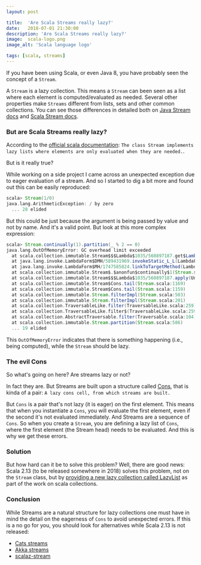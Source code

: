 ```yaml
---
layout: post

title:  'Are Scala Streams really lazy?'
date:   2018-07-01 21:30:00
description: 'Are Scala Streams really lazy?'
image:  scala-logo.png
image_alt: 'Scala language logo'

tags: [scala, streams]
---
```


<span class="dropcap">I</span>f you have been using Scala, or even Java 8, you have probably seen the concept of a `Stream`.

A `Stream` is a lazy collection. This means a `Stream` can been seen as a list where each element is computed/evaluated as needed. Several other properties make `Streams` different from lists, sets and other common collections. You can see those differences in detailed both on [Java Stream docs](https://docs.oracle.com/javase/8/docs/api/java/util/stream/package-summary.html#package.description) and [Scala Stream docs](https://www.scala-lang.org/api/2.12.3/scala/collection/immutable/Stream.html).

### But are Scala Streams really lazy?

According to the [official scala documentation](https://www.scala-lang.org/api/2.12.3/scala/collection/immutable/Stream.html): `The class Stream implements lazy lists where elements are only evaluated when they are needed.`.

But is it really true?

While working on a side project I  came across an unexpected exception due to eager evaluation of a stream. And so I started to dig a bit more and found out this can be easily reproduced:

~~~scala
scala> Stream(1/0)
java.lang.ArithmeticException: / by zero
  ... 28 elided
~~~

But this could be just because the argument is being passed by value and not by name. And it's a valid point. But look at this more complex expression:

~~~scala
scala> Stream.continually(1).partition(_ % 2 == 0)
java.lang.OutOfMemoryError: GC overhead limit exceeded
  at scala.collection.immutable.Stream$$$Lambda$1035/560897187.get$Lambda(Unknown Source)
  at java.lang.invoke.LambdaForm$DMH/589431969.invokeStatic_L_L(LambdaForm$DMH)
  at java.lang.invoke.LambdaForm$MH/1747585824.linkToTargetMethod(LambdaForm$MH)
  at scala.collection.immutable.Stream$.$anonfun$continually$1(Stream.scala:1236)
  at scala.collection.immutable.Stream$$$Lambda$1035/560897187.apply(Unknown Source)
  at scala.collection.immutable.Stream$Cons.tail(Stream.scala:1169)
  at scala.collection.immutable.Stream$Cons.tail(Stream.scala:1159)
  at scala.collection.immutable.Stream.filterImpl(Stream.scala:503)
  at scala.collection.immutable.Stream.filterImpl(Stream.scala:201)
  at scala.collection.TraversableLike.filter(TraversableLike.scala:259)
  at scala.collection.TraversableLike.filter$(TraversableLike.scala:259)
  at scala.collection.AbstractTraversable.filter(Traversable.scala:104)
  at scala.collection.immutable.Stream.partition(Stream.scala:586)
  ... 19 elided
~~~

This `OutOfMemoryError` indicates that there is something happening (i.e., being computed), while the `Stream` should be lazy.

### The evil Cons

So what's going on here? Are streams lazy or not?

In fact they are. But Streams are built upon a structure called [Cons](https://www.scala-lang.org/api/current/scala/collection/immutable/Stream$$Cons.html), that is kinda of a pair:  `A lazy cons cell, from which streams are built.`

But `Cons` is a pair that's not lazy (it is eager) on the first element. This means that when you instantiate a `Cons`, you will evaluate the first element, even if the second it's not evaluated immediately. And Streams are a sequence of `Cons`. So when you create a `Stream`, you are defining a lazy list of `Cons`, where the first element (the Stream head) needs to be evaluated. And this is why we get these errors.

### Solution

But how hard can it be to solve this problem? Well, there are good news: Scala 2.13 (to be released somewhere in 2018) solves this problem, not on the `Stream` class, but by [providing a new lazy collection called LazyList](https://www.scala-lang.org/blog/2018/06/13/scala-213-collections.html#lazylist-is-preferred-over-stream) as part of the work on scala collections.

### Conclusion

While Streams are a natural structure for lazy collections one must have in mind the detail on the eagerness of `Cons` to avoid unexpected errors. If this is a no go for you, you should look for alternatives while Scala 2.13 is not released:

* [Cats streams](https://github.com/typelevel/cats/blob/master/core/src/main/scala/cats/instances/stream.scala)
* [Akka streams](https://doc.akka.io/docs/akka/current/stream/)
* [scalaz-stream](https://github.com/scalaz/scalaz-stream)
